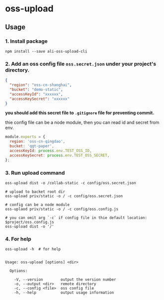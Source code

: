 # oss-upload


## Usage

### 1. Install package

```shell
npm install --save ali-oss-upload-cli
```

### 2. Add an oss config file `oss.secret.json` under your project's directory.

```json
{
  "region": "oss-cn-shanghai",
  "bucket": "demo-static",
  "accessKeyId": "xxxxxx",
  "accessKeySecret": "xxxxxx"
}
```

**you should add this secret file to `.gitignore` file for preventing commit.**

thie config file can be a node module, then you can read id and secret from env.

```js
module.exports = {
  region: 'oss-cn-qingdao',
  bucket: 'qgt-paper',
  accessKeyId: process.env.TEST_OSS_ID,
  accessKeySecret: process.env.TEST_OSS_SECRET,
};
```


### 3. Run upload command

```shell
oss-upload dist -o /collab-static -c config/oss.secret.json

# upload to backet root dir
oss-upload priv/static -o / -c config/oss.secret.json

# config can be a node module
oss-uplaod priv/static -o / -c config/oss.config.js

# you can omit arg `-c` if config file in thie default location: $project/oss.config.js
oss-upload dist -o '/'
```

### 4. For help

```shell
oss-upload -h  # for help


Usage: oss-upload [options] <dir>

  Options:

    -V, --version        output the version number
    -o, --output <dir>   remote directory
    -c, --config <file>  oss config file
    -h, --help           output usage information
```
